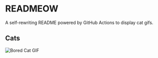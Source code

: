 # READMEOW

A self-rewriting README powered by GitHub Actions to display cat gifs.

## Cats

![Bored Cat GIF](https://media3.giphy.com/media/v1.Y2lkPTlhY2QwMmRhYnI0dzl3c2Jkbng2ZGkzZjFoeTVudTc3MDFvbnU2Y3JweHd2YnUzeSZlcD12MV9naWZzX3NlYXJjaCZjdD1n/mlvseq9yvZhba/200.gif)
